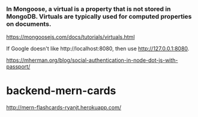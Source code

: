 ### In Mongoose, a virtual is a property that is not stored in MongoDB. Virtuals are typically used for computed properties on documents.

https://mongoosejs.com/docs/tutorials/virtuals.html

If Google doesn't like http://localhost:8080, then use http://127.0.0.1:8080.

https://mherman.org/blog/social-authentication-in-node-dot-js-with-passport/

# backend-mern-cards

http://mern-flashcards-ryanjt.herokuapp.com/
